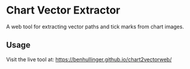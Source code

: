 # Chart Vector Extractor

A web tool for extracting vector paths and tick marks from chart images.

## Usage

Visit the live tool at: https://benhullinger.github.io/chart2vectorweb/